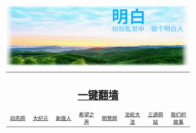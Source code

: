 
<table align="center" >
<img src="https://github.com/koho1866/hi/blob/master/img/un.jpg" width="880">

  <td colspan="8" align="center"><h1><a href="https://github.com/j168/j688/blob/master/sof.md">一键翻墙</a></h1></td>
   </tr>
  <tr  align="center">
	<td width="120"><a href="http://qq.leucas.men/1" target="_blank">动态网</a></td>
	<td width="120"><a href="http://qq.leucas.men/2" target="_blank">大纪元</a></td>
	<td width="120"><a href="http://qq.leucas.men/3" target="_blank">新唐人</a></td>
 	<td width="120"><a href="http://qq.leucas.men/6" target="_blank">希望之声</a></td>
  	<td width="120"><a href="http://qq.leucas.men/7" target="_blank">明慧网</a></td>
  	<td width="120"><a href="http://qq.leucas.men/9" target="_blank">法轮大法</a></td>
  	<td width="120"><a href="http://qq.leucas.men/10" target="_blank">三退网站</a></td>
	<td width="120"><a href="http://qq.leucas.men/10" target="_blank">我们的故事</a></td>
</tr>
  </table>
